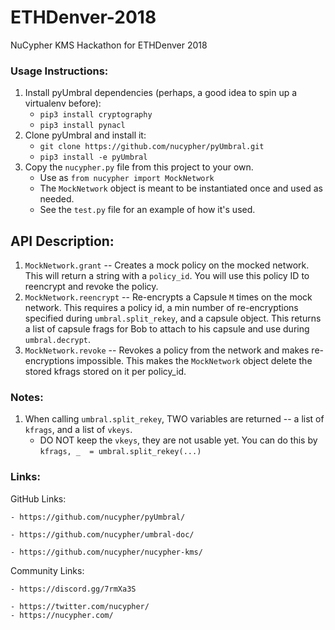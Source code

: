 # ETHDenver-2018
NuCypher KMS Hackathon for ETHDenver 2018

### Usage Instructions:
1. Install pyUmbral dependencies (perhaps, a good idea to spin up a virtualenv before):
    - `pip3 install cryptography`
    - `pip3 install pynacl`
2. Clone pyUmbral and install it:
    - `git clone https://github.com/nucypher/pyUmbral.git`
    - `pip3 install -e pyUmbral`
3. Copy the `nucypher.py` file from this project to your own.
    - Use as `from nucypher import MockNetwork`
    - The `MockNetwork` object is meant to be instantiated once and used as needed.
    - See the `test.py` file for an example of how it's used.


## API Description:
1. `MockNetwork.grant` -- Creates a mock policy on the mocked network. This will return a string with a `policy_id`. You will use this policy ID to reencrypt and revoke the policy.
2. `MockNetwork.reencrypt` -- Re-encrypts a Capsule `M` times on the mock network. This requires a policy id, a min number of re-encryptions specified during `umbral.split_rekey`, and a capsule object. This returns a list of capsule frags for Bob to attach to his capsule and use during `umbral.decrypt`.
3. `MockNetwork.revoke` -- Revokes a policy from the network and makes re-encryptions impossible. This makes the `MockNetwork` object delete the stored kfrags stored on it per policy_id.


### Notes:
1. When calling `umbral.split_rekey`, TWO variables are returned -- a list of `kfrags`, and a list of `vkeys`.
    - DO NOT keep the `vkeys`, they are not usable yet. You can do this by `kfrags, _  = umbral.split_rekey(...)`

### Links:
GitHub Links:

    - https://github.com/nucypher/pyUmbral/

    - https://github.com/nucypher/umbral-doc/
    
    - https://github.com/nucypher/nucypher-kms/

Community Links:

    - https://discord.gg/7rmXa3S 
    
    - https://twitter.com/nucypher/
    - https://nucypher.com/
